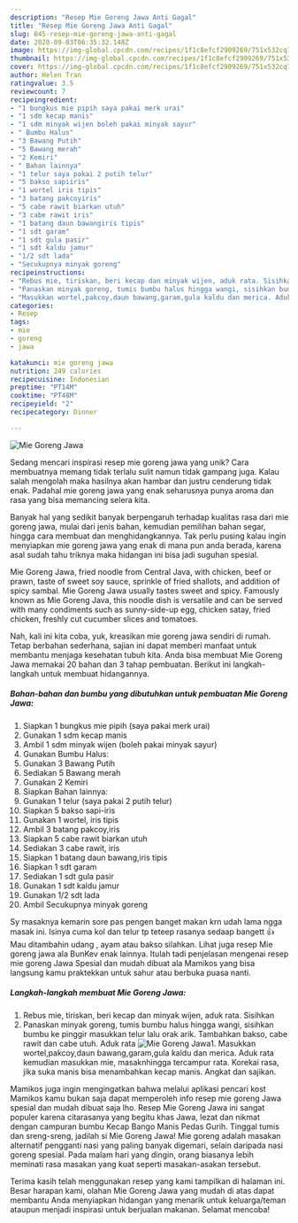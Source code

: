 ```yaml
---
description: "Resep Mie Goreng Jawa Anti Gagal"
title: "Resep Mie Goreng Jawa Anti Gagal"
slug: 845-resep-mie-goreng-jawa-anti-gagal
date: 2020-09-03T06:35:32.148Z
image: https://img-global.cpcdn.com/recipes/1f1c8efcf2909269/751x532cq70/mie-goreng-jawa-foto-resep-utama.jpg
thumbnail: https://img-global.cpcdn.com/recipes/1f1c8efcf2909269/751x532cq70/mie-goreng-jawa-foto-resep-utama.jpg
cover: https://img-global.cpcdn.com/recipes/1f1c8efcf2909269/751x532cq70/mie-goreng-jawa-foto-resep-utama.jpg
author: Helen Tran
ratingvalue: 3.5
reviewcount: 7
recipeingredient:
- "1 bungkus mie pipih saya pakai merk urai"
- "1 sdm kecap manis"
- "1 sdm minyak wijen boleh pakai minyak sayur"
- " Bumbu Halus"
- "3 Bawang Putih"
- "5 Bawang merah"
- "2 Kemiri"
- " Bahan lainnya"
- "1 telur saya pakai 2 putih telur"
- "5 bakso sapiiris"
- "1 wortel iris tipis"
- "3 batang pakcoyiris"
- "5 cabe rawit biarkan utuh"
- "3 cabe rawit iris"
- "1 batang daun bawangiris tipis"
- "1 sdt garam"
- "1 sdt gula pasir"
- "1 sdt kaldu jamur"
- "1/2 sdt lada"
- "Secukupnya minyak goreng"
recipeinstructions:
- "Rebus mie, tiriskan, beri kecap dan minyak wijen, aduk rata. Sisihkan"
- "Panaskan minyak goreng, tumis bumbu halus hingga wangi, sisihkan bumbu ke pinggir masukkan telur lalu orak arik. Tambahkan bakso, cabe rawit dan cabe utuh. Aduk rata"
- "Masukkan wortel,pakcoy,daun bawang,garam,gula kaldu dan merica. Aduk rata kemudian masukkan mie, masaknhingga tercampur rata. Korekai rasa, jika suka manis bisa menambahkan kecap manis. Angkat dan sajikan."
categories:
- Resep
tags:
- mie
- goreng
- jawa

katakunci: mie goreng jawa 
nutrition: 249 calories
recipecuisine: Indonesian
preptime: "PT14M"
cooktime: "PT48M"
recipeyield: "2"
recipecategory: Dinner

---
```



![Mie Goreng Jawa](https://img-global.cpcdn.com/recipes/1f1c8efcf2909269/751x532cq70/mie-goreng-jawa-foto-resep-utama.jpg)

Sedang mencari inspirasi resep mie goreng jawa yang unik? Cara membuatnya memang tidak terlalu sulit namun tidak gampang juga. Kalau salah mengolah maka hasilnya akan hambar dan justru cenderung tidak enak. Padahal mie goreng jawa yang enak seharusnya punya aroma dan rasa yang bisa memancing selera kita.

Banyak hal yang sedikit banyak berpengaruh terhadap kualitas rasa dari mie goreng jawa, mulai dari jenis bahan, kemudian pemilihan bahan segar, hingga cara membuat dan menghidangkannya. Tak perlu pusing kalau ingin menyiapkan mie goreng jawa yang enak di mana pun anda berada, karena asal sudah tahu triknya maka hidangan ini bisa jadi suguhan spesial.

Mie Goreng Jawa, fried noodle from Central Java, with chicken, beef or prawn, taste of sweet soy sauce, sprinkle of fried shallots, and addition of spicy sambal. Mie Goreng Jawa usually tastes sweet and spicy. Famously known as Mie Goreng Java, this noodle dish is versatile and can be served with many condiments such as sunny-side-up egg, chicken satay, fried chicken, freshly cut cucumber slices and tomatoes.


Nah, kali ini kita coba, yuk, kreasikan mie goreng jawa sendiri di rumah. Tetap berbahan sederhana, sajian ini dapat memberi manfaat untuk membantu menjaga kesehatan tubuh kita. Anda bisa membuat Mie Goreng Jawa memakai 20 bahan dan 3 tahap pembuatan. Berikut ini langkah-langkah untuk membuat hidangannya.

<!--inarticleads1-->

##### Bahan-bahan dan bumbu yang dibutuhkan untuk pembuatan Mie Goreng Jawa:

1. Siapkan 1 bungkus mie pipih (saya pakai merk urai)
1. Gunakan 1 sdm kecap manis
1. Ambil 1 sdm minyak wijen (boleh pakai minyak sayur)
1. Gunakan  Bumbu Halus:
1. Gunakan 3 Bawang Putih
1. Sediakan 5 Bawang merah
1. Gunakan 2 Kemiri
1. Siapkan  Bahan lainnya:
1. Gunakan 1 telur (saya pakai 2 putih telur)
1. Siapkan 5 bakso sapi-iris
1. Gunakan 1 wortel, iris tipis
1. Ambil 3 batang pakcoy,iris
1. Siapkan 5 cabe rawit biarkan utuh
1. Sediakan 3 cabe rawit, iris
1. Siapkan 1 batang daun bawang,iris tipis
1. Siapkan 1 sdt garam
1. Sediakan 1 sdt gula pasir
1. Gunakan 1 sdt kaldu jamur
1. Gunakan 1/2 sdt lada
1. Ambil Secukupnya minyak goreng


Sy masaknya kemarin sore pas pengen banget makan krn udah lama ngga masak ini. Isinya cuma kol dan telur tp teteep rasanya sedaap bangett 👍 Mau ditambahin udang , ayam atau bakso silahkan. Lihat juga resep Mie goreng jawa ala BunKev enak lainnya. Itulah tadi penjelasan mengenai resep mie goreng Jawa Spesial dan mudah dibuat ala Mamikos yang bisa langsung kamu praktekkan untuk sahur atau berbuka puasa nanti. 

<!--inarticleads2-->

##### Langkah-langkah membuat Mie Goreng Jawa:

1. Rebus mie, tiriskan, beri kecap dan minyak wijen, aduk rata. Sisihkan
1. Panaskan minyak goreng, tumis bumbu halus hingga wangi, sisihkan bumbu ke pinggir masukkan telur lalu orak arik. Tambahkan bakso, cabe rawit dan cabe utuh. Aduk rata
<img src="//assets-global.cpcdn.com/assets/icons/button_play-2c75c40dde080a61004c1f40b05d8f140eaff45d7e9e6481dc71c63d2e7c4909.png" alt="Mie Goreng Jawa">1. Masukkan wortel,pakcoy,daun bawang,garam,gula kaldu dan merica. Aduk rata kemudian masukkan mie, masaknhingga tercampur rata. Korekai rasa, jika suka manis bisa menambahkan kecap manis. Angkat dan sajikan.


Mamikos juga ingin mengingatkan bahwa melalui aplikasi pencari kost Mamikos kamu bukan saja dapat memperoleh info resep mie goreng Jawa spesial dan mudah dibuat saja lho. Resep Mie Goreng Jawa ini sangat populer karena citarasanya yang begitu khas Jawa, lezat dan nikmat dengan campuran bumbu Kecap Bango Manis Pedas Gurih. Tinggal tumis dan sreng-sreng, jadilah si Mie Goreng Jawa! Mie goreng adalah masakan alternatif pengganti nasi yang paling banyak digemari, selain daripada nasi goreng spesial. Pada malam hari yang dingin, orang biasanya lebih meminati rasa masakan yang kuat seperti masakan-asakan tersebut. 

Terima kasih telah menggunakan resep yang kami tampilkan di halaman ini. Besar harapan kami, olahan Mie Goreng Jawa yang mudah di atas dapat membantu Anda menyiapkan hidangan yang menarik untuk keluarga/teman ataupun menjadi inspirasi untuk berjualan makanan. Selamat mencoba!
